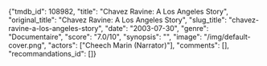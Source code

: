{"tmdb_id": 108982, "title": "Chavez Ravine: A Los Angeles Story", "original_title": "Chavez Ravine: A Los Angeles Story", "slug_title": "chavez-ravine-a-los-angeles-story", "date": "2003-07-30", "genre": "Documentaire", "score": "7.0/10", "synopsis": "", "image": "/img/default-cover.png", "actors": ["Cheech Marin (Narrator)"], "comments": [], "recommandations_id": []}